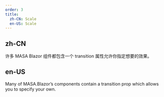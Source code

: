 ```yaml
---
order: 3
title:
  zh-CN: Scale
  en-US: Scale
---
```


## zh-CN

许多 MASA Blazor 组件都包含一个 transition 属性允许你指定想要的效果。


## en-US

Many of MASA.Blazor’s components contain a transition prop which allows you to specify your own.
